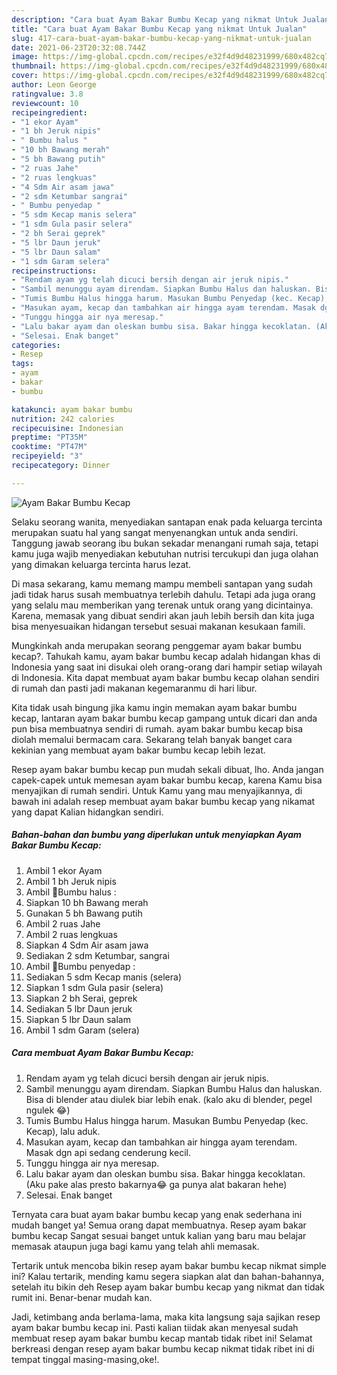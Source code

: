 ```yaml
---
description: "Cara buat Ayam Bakar Bumbu Kecap yang nikmat Untuk Jualan"
title: "Cara buat Ayam Bakar Bumbu Kecap yang nikmat Untuk Jualan"
slug: 417-cara-buat-ayam-bakar-bumbu-kecap-yang-nikmat-untuk-jualan
date: 2021-06-23T20:32:08.744Z
image: https://img-global.cpcdn.com/recipes/e32f4d9d48231999/680x482cq70/ayam-bakar-bumbu-kecap-foto-resep-utama.jpg
thumbnail: https://img-global.cpcdn.com/recipes/e32f4d9d48231999/680x482cq70/ayam-bakar-bumbu-kecap-foto-resep-utama.jpg
cover: https://img-global.cpcdn.com/recipes/e32f4d9d48231999/680x482cq70/ayam-bakar-bumbu-kecap-foto-resep-utama.jpg
author: Leon George
ratingvalue: 3.8
reviewcount: 10
recipeingredient:
- "1 ekor Ayam"
- "1 bh Jeruk nipis"
- " Bumbu halus "
- "10 bh Bawang merah"
- "5 bh Bawang putih"
- "2 ruas Jahe"
- "2 ruas lengkuas"
- "4 Sdm Air asam jawa"
- "2 sdm Ketumbar sangrai"
- " Bumbu penyedap "
- "5 sdm Kecap manis selera"
- "1 sdm Gula pasir selera"
- "2 bh Serai geprek"
- "5 lbr Daun jeruk"
- "5 lbr Daun salam"
- "1 sdm Garam selera"
recipeinstructions:
- "Rendam ayam yg telah dicuci bersih dengan air jeruk nipis."
- "Sambil menunggu ayam direndam. Siapkan Bumbu Halus dan haluskan. Bisa di blender atau diulek biar lebih enak. (kalo aku di blender, pegel ngulek 😂)"
- "Tumis Bumbu Halus hingga harum. Masukan Bumbu Penyedap (kec. Kecap), lalu aduk."
- "Masukan ayam, kecap dan tambahkan air hingga ayam terendam. Masak dgn api sedang cenderung kecil."
- "Tunggu hingga air nya meresap."
- "Lalu bakar ayam dan oleskan bumbu sisa. Bakar hingga kecoklatan. (Aku pake alas presto bakarnya😂 ga punya alat bakaran hehe)"
- "Selesai. Enak banget"
categories:
- Resep
tags:
- ayam
- bakar
- bumbu

katakunci: ayam bakar bumbu 
nutrition: 242 calories
recipecuisine: Indonesian
preptime: "PT35M"
cooktime: "PT47M"
recipeyield: "3"
recipecategory: Dinner

---
```



![Ayam Bakar Bumbu Kecap](https://img-global.cpcdn.com/recipes/e32f4d9d48231999/680x482cq70/ayam-bakar-bumbu-kecap-foto-resep-utama.jpg)

Selaku seorang wanita, menyediakan santapan enak pada keluarga tercinta merupakan suatu hal yang sangat menyenangkan untuk anda sendiri. Tanggung jawab seorang ibu bukan sekadar menangani rumah saja, tetapi kamu juga wajib menyediakan kebutuhan nutrisi tercukupi dan juga olahan yang dimakan keluarga tercinta harus lezat.

Di masa  sekarang, kamu memang mampu membeli santapan yang sudah jadi tidak harus susah membuatnya terlebih dahulu. Tetapi ada juga orang yang selalu mau memberikan yang terenak untuk orang yang dicintainya. Karena, memasak yang dibuat sendiri akan jauh lebih bersih dan kita juga bisa menyesuaikan hidangan tersebut sesuai makanan kesukaan famili. 



Mungkinkah anda merupakan seorang penggemar ayam bakar bumbu kecap?. Tahukah kamu, ayam bakar bumbu kecap adalah hidangan khas di Indonesia yang saat ini disukai oleh orang-orang dari hampir setiap wilayah di Indonesia. Kita dapat membuat ayam bakar bumbu kecap olahan sendiri di rumah dan pasti jadi makanan kegemaranmu di hari libur.

Kita tidak usah bingung jika kamu ingin memakan ayam bakar bumbu kecap, lantaran ayam bakar bumbu kecap gampang untuk dicari dan anda pun bisa membuatnya sendiri di rumah. ayam bakar bumbu kecap bisa diolah memalui bermacam cara. Sekarang telah banyak banget cara kekinian yang membuat ayam bakar bumbu kecap lebih lezat.

Resep ayam bakar bumbu kecap pun mudah sekali dibuat, lho. Anda jangan capek-capek untuk memesan ayam bakar bumbu kecap, karena Kamu bisa menyajikan di rumah sendiri. Untuk Kamu yang mau menyajikannya, di bawah ini adalah resep membuat ayam bakar bumbu kecap yang nikamat yang dapat Kalian hidangkan sendiri.

<!--inarticleads1-->

##### Bahan-bahan dan bumbu yang diperlukan untuk menyiapkan Ayam Bakar Bumbu Kecap:

1. Ambil 1 ekor Ayam
1. Ambil 1 bh Jeruk nipis
1. Ambil  🔪Bumbu halus :
1. Siapkan 10 bh Bawang merah
1. Gunakan 5 bh Bawang putih
1. Ambil 2 ruas Jahe
1. Ambil 2 ruas lengkuas
1. Siapkan 4 Sdm Air asam jawa
1. Sediakan 2 sdm Ketumbar, sangrai
1. Ambil  🔪Bumbu penyedap :
1. Sediakan 5 sdm Kecap manis (selera)
1. Siapkan 1 sdm Gula pasir (selera)
1. Siapkan 2 bh Serai, geprek
1. Sediakan 5 lbr Daun jeruk
1. Siapkan 5 lbr Daun salam
1. Ambil 1 sdm Garam (selera)




<!--inarticleads2-->

##### Cara membuat Ayam Bakar Bumbu Kecap:

1. Rendam ayam yg telah dicuci bersih dengan air jeruk nipis.
1. Sambil menunggu ayam direndam. Siapkan Bumbu Halus dan haluskan. Bisa di blender atau diulek biar lebih enak. (kalo aku di blender, pegel ngulek 😂)
1. Tumis Bumbu Halus hingga harum. Masukan Bumbu Penyedap (kec. Kecap), lalu aduk.
1. Masukan ayam, kecap dan tambahkan air hingga ayam terendam. Masak dgn api sedang cenderung kecil.
1. Tunggu hingga air nya meresap.
1. Lalu bakar ayam dan oleskan bumbu sisa. Bakar hingga kecoklatan. (Aku pake alas presto bakarnya😂 ga punya alat bakaran hehe)
1. Selesai. Enak banget




Ternyata cara buat ayam bakar bumbu kecap yang enak sederhana ini mudah banget ya! Semua orang dapat membuatnya. Resep ayam bakar bumbu kecap Sangat sesuai banget untuk kalian yang baru mau belajar memasak ataupun juga bagi kamu yang telah ahli memasak.

Tertarik untuk mencoba bikin resep ayam bakar bumbu kecap nikmat simple ini? Kalau tertarik, mending kamu segera siapkan alat dan bahan-bahannya, setelah itu bikin deh Resep ayam bakar bumbu kecap yang nikmat dan tidak rumit ini. Benar-benar mudah kan. 

Jadi, ketimbang anda berlama-lama, maka kita langsung saja sajikan resep ayam bakar bumbu kecap ini. Pasti kalian tiidak akan menyesal sudah membuat resep ayam bakar bumbu kecap mantab tidak ribet ini! Selamat berkreasi dengan resep ayam bakar bumbu kecap nikmat tidak ribet ini di tempat tinggal masing-masing,oke!.

